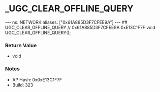 # _UGC_CLEAR_OFFLINE_QUERY

--- ns: NETWORK aliases: ["0x61A885D3F7CFEE9A"] --- ## UGC_CLEAR_OFFLINE_QUERY  // 0x61A885D3F7CFEE9A 0xE13C1F7F void UGC_CLEAR_OFFLINE_QUERY();

### Return Value
* void

### Notes
* AP Hash: 0x0xE13C1F7F
* Build: 323

